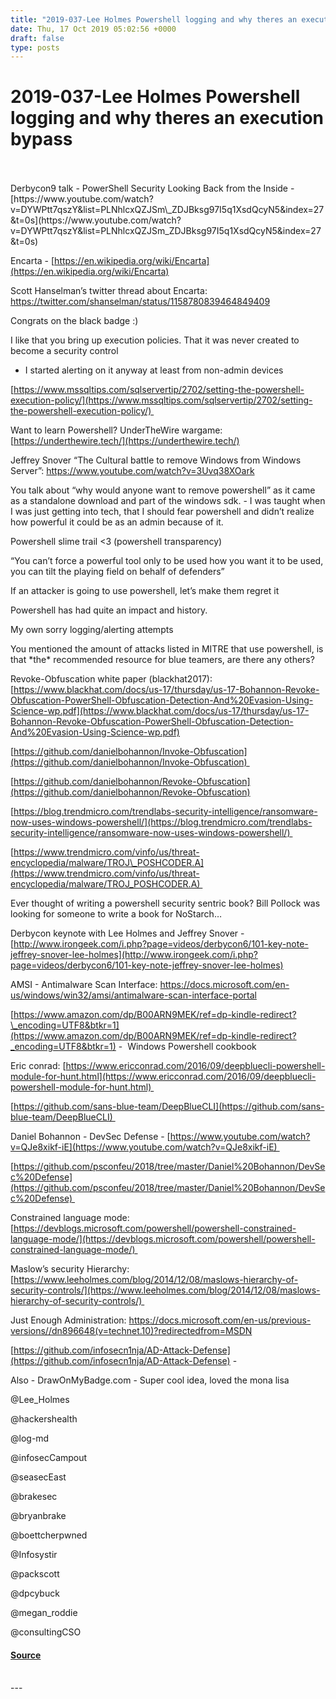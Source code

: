 ```yaml
---
title: "2019-037-Lee Holmes Powershell logging and why theres an execution bypass"
date: Thu, 17 Oct 2019 05:02:56 +0000
draft: false
type: posts
---
```

# 2019-037-Lee Holmes Powershell logging and why theres an execution bypass

<br/>

<br/>
Derbycon9 talk - PowerShell Security Looking Back from the Inside - [https://www.youtube.com/watch?v=DYWPtt7qszY&list=PLNhlcxQZJSm\_ZDJBksg97I5q1XsdQcyN5&index=27&t=0s](https://www.youtube.com/watch?v=DYWPtt7qszY&list=PLNhlcxQZJSm_ZDJBksg97I5q1XsdQcyN5&index=27&t=0s)

Encarta - [https://en.wikipedia.org/wiki/Encarta](https://en.wikipedia.org/wiki/Encarta)

Scott Hanselman’s twitter thread about Encarta: https://twitter.com/shanselman/status/1158780839464849409

Congrats on the black badge :)

I like that you bring up execution policies. That it was never created to become a security control

-   I started alerting on it anyway at least from non-admin devices

[https://www.mssqltips.com/sqlservertip/2702/setting-the-powershell-execution-policy/](https://www.mssqltips.com/sqlservertip/2702/setting-the-powershell-execution-policy/) 

Want to learn Powershell? UnderTheWire wargame: [https://underthewire.tech/](https://underthewire.tech/)

Jeffrey Snover “The Cultural battle to remove Windows from Windows Server”: https://www.youtube.com/watch?v=3Uvq38XOark

You talk about “why would anyone want to remove powershell” as it came as a standalone download and part of the windows sdk. - I was taught when I was just getting into tech, that I should fear powershell and didn’t realize how powerful it could be as an admin because of it.

Powershell slime trail <3 (powershell transparency)

“You can’t force a powerful tool only to be used how you want it to be used, you can tilt the playing field on behalf of defenders”

If an attacker is going to use powershell, let’s make them regret it

Powershell has had quite an impact and history.

My own sorry logging/alerting attempts

You mentioned the amount of attacks listed in MITRE that use powershell, is that \*the\* recommended resource for blue teamers, are there any others?

Revoke-Obfuscation white paper (blackhat2017): [https://www.blackhat.com/docs/us-17/thursday/us-17-Bohannon-Revoke-Obfuscation-PowerShell-Obfuscation-Detection-And%20Evasion-Using-Science-wp.pdf](https://www.blackhat.com/docs/us-17/thursday/us-17-Bohannon-Revoke-Obfuscation-PowerShell-Obfuscation-Detection-And%20Evasion-Using-Science-wp.pdf)

[https://github.com/danielbohannon/Invoke-Obfuscation](https://github.com/danielbohannon/Invoke-Obfuscation) 

[https://github.com/danielbohannon/Revoke-Obfuscation](https://github.com/danielbohannon/Revoke-Obfuscation)

[https://blog.trendmicro.com/trendlabs-security-intelligence/ransomware-now-uses-windows-powershell/](https://blog.trendmicro.com/trendlabs-security-intelligence/ransomware-now-uses-windows-powershell/) 

[https://www.trendmicro.com/vinfo/us/threat-encyclopedia/malware/TROJ\_POSHCODER.A](https://www.trendmicro.com/vinfo/us/threat-encyclopedia/malware/TROJ_POSHCODER.A) 

Ever thought of writing a powershell security sentric book? Bill Pollock was looking for someone to write a book for NoStarch…

Derbycon keynote with Lee Holmes and Jeffrey Snover - [http://www.irongeek.com/i.php?page=videos/derbycon6/101-key-note-jeffrey-snover-lee-holmes](http://www.irongeek.com/i.php?page=videos/derbycon6/101-key-note-jeffrey-snover-lee-holmes)

AMSI - Antimalware Scan Interface: https://docs.microsoft.com/en-us/windows/win32/amsi/antimalware-scan-interface-portal

[https://www.amazon.com/dp/B00ARN9MEK/ref=dp-kindle-redirect?\_encoding=UTF8&btkr=1](https://www.amazon.com/dp/B00ARN9MEK/ref=dp-kindle-redirect?_encoding=UTF8&btkr=1) \-  Windows Powershell cookbook

Eric conrad: [https://www.ericconrad.com/2016/09/deepbluecli-powershell-module-for-hunt.html](https://www.ericconrad.com/2016/09/deepbluecli-powershell-module-for-hunt.html) 

[https://github.com/sans-blue-team/DeepBlueCLI](https://github.com/sans-blue-team/DeepBlueCLI) 

Daniel Bohannon - DevSec Defense - [https://www.youtube.com/watch?v=QJe8xikf-iE](https://www.youtube.com/watch?v=QJe8xikf-iE) 

[https://github.com/psconfeu/2018/tree/master/Daniel%20Bohannon/DevSec%20Defense](https://github.com/psconfeu/2018/tree/master/Daniel%20Bohannon/DevSec%20Defense) 

Constrained language mode: [https://devblogs.microsoft.com/powershell/powershell-constrained-language-mode/](https://devblogs.microsoft.com/powershell/powershell-constrained-language-mode/) 

Maslow’s security Hierarchy: [https://www.leeholmes.com/blog/2014/12/08/maslows-hierarchy-of-security-controls/](https://www.leeholmes.com/blog/2014/12/08/maslows-hierarchy-of-security-controls/) 

Just Enough Administration: https://docs.microsoft.com/en-us/previous-versions//dn896648(v=technet.10)?redirectedfrom=MSDN

[https://github.com/infosecn1nja/AD-Attack-Defense](https://github.com/infosecn1nja/AD-Attack-Defense) \- 

Also - DrawOnMyBadge.com - Super cool idea, loved the mona lisa

@Lee\_Holmes

@hackershealth

@log-md

@infosecCampout

@seasecEast

@brakesec

@bryanbrake

@boettcherpwned

@Infosystir

@packscott  

@dpcybuck

@megan\_roddie

@consultingCSO

#### [Source](http://brakeingsecurity.com/2019-037-lee-holmes-powershell-logging-and-why-theres-an-execution-bypass)

<br/>
---
